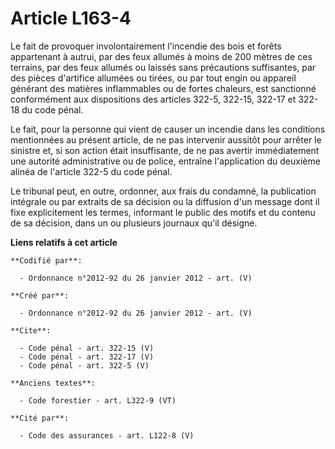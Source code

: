 # Article L163-4

Le fait de provoquer involontairement l'incendie des bois et forêts appartenant à autrui, par des feux allumés à moins de 200
mètres de ces terrains, par des feux allumés ou laissés sans précautions suffisantes, par des pièces d'artifice allumées ou
tirées, ou par tout engin ou appareil générant des matières inflammables ou de fortes chaleurs, est sanctionné conformément
aux dispositions des articles 322-5, 322-15, 322-17 et 322-18 du code pénal.

Le fait, pour la personne qui vient de causer un incendie dans les conditions mentionnées au présent article, de ne pas
intervenir aussitôt pour arrêter le sinistre et, si son action était insuffisante, de ne pas avertir immédiatement une
autorité administrative ou de police, entraîne l'application du deuxième alinéa de l'article 322-5 du code pénal.

Le tribunal peut, en outre, ordonner, aux frais du condamné, la publication intégrale ou par extraits de sa décision ou la
diffusion d'un message dont il fixe explicitement les termes, informant le public des motifs et du contenu de sa décision,
dans un ou plusieurs journaux qu'il désigne.

**Liens relatifs à cet article**

	**Codifié par**:

	  - Ordonnance n°2012-92 du 26 janvier 2012 - art. (V)

	**Créé par**:

	  - Ordonnance n°2012-92 du 26 janvier 2012 - art. (V)

	**Cite**:

	  - Code pénal - art. 322-15 (V)
	  - Code pénal - art. 322-17 (V)
	  - Code pénal - art. 322-5 (V)

	**Anciens textes**:

	  - Code forestier - art. L322-9 (VT)

	**Cité par**:

	  - Code des assurances - art. L122-8 (V)
